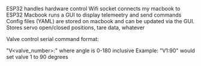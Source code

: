 ESP32 handles hardware control
Wifi socket connects my macbook to ESP32
Macbook runs a GUI to display telemeetry and send commands
Config files (YAML) are stored on macbook and can be updated via the GUI. Stores servo open/closed positions, tare data, whatever

Valve control serial command format:

"V<valve_number>:<angle>" where angle is 0-180 inclusive
Example: "V1:90" would set valve 1 to 90 degrees